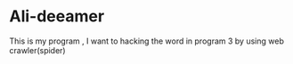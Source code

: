 # Ali-deeamer
This is my program , I want to hacking the word in program 3 by using web crawler(spider) 

